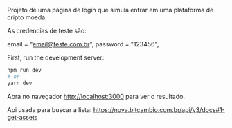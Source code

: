 Projeto de uma página de login que simula entrar em uma plataforma de cripto moeda.

As credencias de teste são:

email = "email@teste.com.br",
password = "123456",

First, run the development server:

```bash
npm run dev
# or
yarn dev
```

Abra no navegador [http://localhost:3000](http://localhost:3000) para ver o resultado.

Api usada para buscar a lista:
https://nova.bitcambio.com.br/api/v3/docs#1-get-assets
